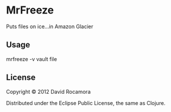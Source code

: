 # MrFreeze

Puts files on ice...in Amazon Glacier

## Usage

mrfreeze -v vault file

## License

Copyright © 2012 David Rocamora

Distributed under the Eclipse Public License, the same as Clojure.
